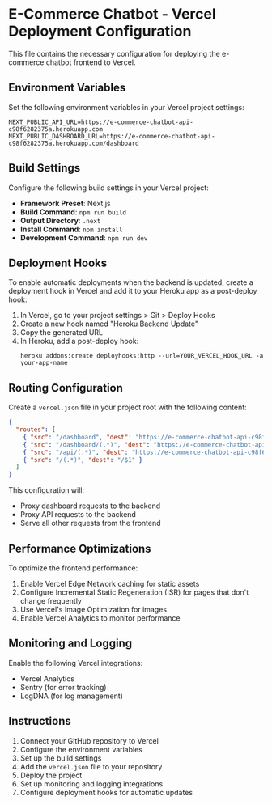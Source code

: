 # E-Commerce Chatbot - Vercel Deployment Configuration

This file contains the necessary configuration for deploying the e-commerce chatbot frontend to Vercel.

## Environment Variables

Set the following environment variables in your Vercel project settings:

```
NEXT_PUBLIC_API_URL=https://e-commerce-chatbot-api-c98f6282375a.herokuapp.com
NEXT_PUBLIC_DASHBOARD_URL=https://e-commerce-chatbot-api-c98f6282375a.herokuapp.com/dashboard
```

## Build Settings

Configure the following build settings in your Vercel project:

- **Framework Preset**: Next.js
- **Build Command**: `npm run build`
- **Output Directory**: `.next`
- **Install Command**: `npm install`
- **Development Command**: `npm run dev`

## Deployment Hooks

To enable automatic deployments when the backend is updated, create a deployment hook in Vercel and add it to your Heroku app as a post-deploy hook:

1. In Vercel, go to your project settings > Git > Deploy Hooks
2. Create a new hook named "Heroku Backend Update"
3. Copy the generated URL
4. In Heroku, add a post-deploy hook:
   ```
   heroku addons:create deployhooks:http --url=YOUR_VERCEL_HOOK_URL -a your-app-name
   ```

## Routing Configuration

Create a `vercel.json` file in your project root with the following content:

```json
{
  "routes": [
    { "src": "/dashboard", "dest": "https://e-commerce-chatbot-api-c98f6282375a.herokuapp.com/dashboard" },
    { "src": "/dashboard/(.*)", "dest": "https://e-commerce-chatbot-api-c98f6282375a.herokuapp.com/dashboard/$1" },
    { "src": "/api/(.*)", "dest": "https://e-commerce-chatbot-api-c98f6282375a.herokuapp.com/api/$1" },
    { "src": "/(.*)", "dest": "/$1" }
  ]
}
```

This configuration will:
- Proxy dashboard requests to the backend
- Proxy API requests to the backend
- Serve all other requests from the frontend

## Performance Optimizations

To optimize the frontend performance:

1. Enable Vercel Edge Network caching for static assets
2. Configure Incremental Static Regeneration (ISR) for pages that don't change frequently
3. Use Vercel's Image Optimization for images
4. Enable Vercel Analytics to monitor performance

## Monitoring and Logging

Enable the following Vercel integrations:

- Vercel Analytics
- Sentry (for error tracking)
- LogDNA (for log management)

## Instructions

1. Connect your GitHub repository to Vercel
2. Configure the environment variables
3. Set up the build settings
4. Add the `vercel.json` file to your repository
5. Deploy the project
6. Set up monitoring and logging integrations
7. Configure deployment hooks for automatic updates
